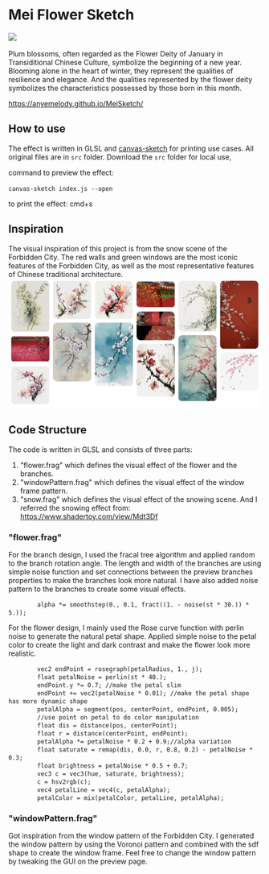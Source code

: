 # Mei Flower Sketch 
![](https://github.com/anyemelody/MeiSketch/blob/main/images/preview.gif)

Plum blossoms, often regarded as the Flower Deity of January in Transiditional Chinese Culture, symbolize the beginning of a new year. Blooming alone in the heart of winter, they represent the qualities of resilience and elegance. And the qualities represented by the flower deity symbolizes the characteristics possessed by those born in this month.

https://anyemelody.github.io/MeiSketch/


## How to use
The effect is written in GLSL and [canvas-sketch](https://github.com/mattdesl/canvas-sketch) for printing use cases. All original files are in `src` folder. 
Download the `src` folder for local use,  
 
command to preview the effect:

`canvas-sketch index.js --open`

to print the effect: cmd+s


## Inspiration
The visual inspiration of this project is from the snow scene of the Forbidden City. The red walls and green windows are the most iconic features of the Forbidden City, as well as the most representative features of Chinese traditional architecture.
![](https://github.com/anyemelody/MeiSketch/blob/main/Images/reference.png)


## Code Structure
The code is written in GLSL and consists of three parts: 
1. "flower.frag" which defines the visual effect of the flower and the branches.
2. "windowPattern.frag" which defines the visual effect of the window frame pattern.
3. "snow.frag" which defines the visual effect of the snowing scene. And I referred the snowing effect from: https://www.shadertoy.com/view/Mdt3Df


### "flower.frag"
For the branch design, I used the fracal tree algorithm and applied random to the branch rotation angle. The length and width of the branches are using simple noise function and set connections between the preview branches properties to make the branches look more natural.
I have also added noise pattern to the branches to create some visual effects.

            alpha *= smoothstep(0., 0.1, fract((1. - noise(st * 30.)) * 5.));

For the flower design, I mainly used the Rose curve function with perlin noise to generate the natural petal shape. Applied simple noise to the petal color to create the light and dark contrast and make the flower look more realistic.

            vec2 endPoint = rosegraph(petalRadius, 1., j);
            float petalNoise = perlin(st * 40.);
            endPoint.y *= 0.7; //make the petal slim 
            endPoint += vec2(petalNoise * 0.01); //make the petal shape has more dynamic shape
            petalAlpha = segment(pos, centerPoint, endPoint, 0.005);
            //use point on petal to do color manipulation
            float dis = distance(pos, centerPoint);
            float r = distance(centerPoint, endPoint);
            petalAlpha *= petalNoise * 0.2 + 0.9;//alpha variation 
            float saturate = remap(dis, 0.0, r, 0.8, 0.2) - petalNoise * 0.3;
            float brightness = petalNoise * 0.5 + 0.7;
            vec3 c = vec3(hue, saturate, brightness);
            c = hsv2rgb(c);
            vec4 petalLine = vec4(c, petalAlpha);
            petalColor = mix(petalColor, petalLine, petalAlpha);

### "windowPattern.frag"
Got inspiration from the window pattern of the Forbidden City. I generated the window pattern by using the Voronoi pattern and combined with the sdf shape to create the window frame. Feel free to change the window pattern by tweaking the GUI on the preview page.
